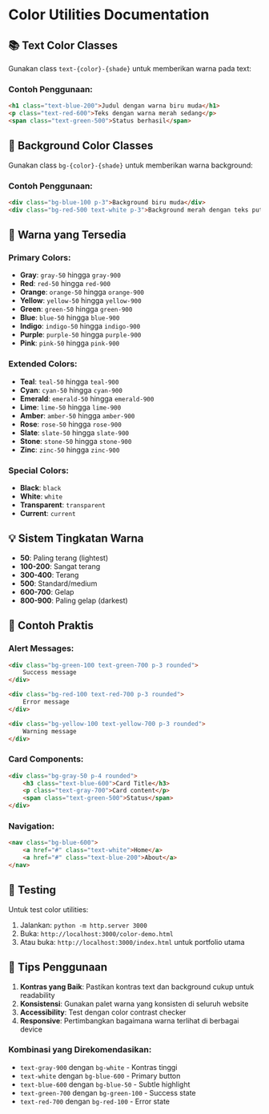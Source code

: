 # Color Utilities Documentation

## 📚 **Text Color Classes**

Gunakan class `text-{color}-{shade}` untuk memberikan warna pada text:

### Contoh Penggunaan:
```html
<h1 class="text-blue-200">Judul dengan warna biru muda</h1>
<p class="text-red-600">Teks dengan warna merah sedang</p>
<span class="text-green-500">Status berhasil</span>
```

## 🎨 **Background Color Classes**

Gunakan class `bg-{color}-{shade}` untuk memberikan warna background:

### Contoh Penggunaan:
```html
<div class="bg-blue-100 p-3">Background biru muda</div>
<div class="bg-red-500 text-white p-3">Background merah dengan teks putih</div>
```

## 🌈 **Warna yang Tersedia**

### Primary Colors:
- **Gray**: `gray-50` hingga `gray-900`
- **Red**: `red-50` hingga `red-900`
- **Orange**: `orange-50` hingga `orange-900`
- **Yellow**: `yellow-50` hingga `yellow-900`
- **Green**: `green-50` hingga `green-900`
- **Blue**: `blue-50` hingga `blue-900`
- **Indigo**: `indigo-50` hingga `indigo-900`
- **Purple**: `purple-50` hingga `purple-900`
- **Pink**: `pink-50` hingga `pink-900`

### Extended Colors:
- **Teal**: `teal-50` hingga `teal-900`
- **Cyan**: `cyan-50` hingga `cyan-900`
- **Emerald**: `emerald-50` hingga `emerald-900`
- **Lime**: `lime-50` hingga `lime-900`
- **Amber**: `amber-50` hingga `amber-900`
- **Rose**: `rose-50` hingga `rose-900`
- **Slate**: `slate-50` hingga `slate-900`
- **Stone**: `stone-50` hingga `stone-900`
- **Zinc**: `zinc-50` hingga `zinc-900`

### Special Colors:
- **Black**: `black`
- **White**: `white`
- **Transparent**: `transparent`
- **Current**: `current`

## 💡 **Sistem Tingkatan Warna**

- **50**: Paling terang (lightest)
- **100-200**: Sangat terang
- **300-400**: Terang  
- **500**: Standard/medium
- **600-700**: Gelap
- **800-900**: Paling gelap (darkest)

## 🔧 **Contoh Praktis**

### Alert Messages:
```html
<div class="bg-green-100 text-green-700 p-3 rounded">
    Success message
</div>

<div class="bg-red-100 text-red-700 p-3 rounded">
    Error message
</div>

<div class="bg-yellow-100 text-yellow-700 p-3 rounded">
    Warning message
</div>
```

### Card Components:
```html
<div class="bg-gray-50 p-4 rounded">
    <h3 class="text-blue-600">Card Title</h3>
    <p class="text-gray-700">Card content</p>
    <span class="text-green-500">Status</span>
</div>
```

### Navigation:
```html
<nav class="bg-blue-600">
    <a href="#" class="text-white">Home</a>
    <a href="#" class="text-blue-200">About</a>
</nav>
```

## 🚀 **Testing**

Untuk test color utilities:
1. Jalankan: `python -m http.server 3000`
2. Buka: `http://localhost:3000/color-demo.html`
3. Atau buka: `http://localhost:3000/index.html` untuk portfolio utama

## 📝 **Tips Penggunaan**

1. **Kontras yang Baik**: Pastikan kontras text dan background cukup untuk readability
2. **Konsistensi**: Gunakan palet warna yang konsisten di seluruh website
3. **Accessibility**: Test dengan color contrast checker
4. **Responsive**: Pertimbangkan bagaimana warna terlihat di berbagai device

### Kombinasi yang Direkomendasikan:
- `text-gray-900` dengan `bg-white` - Kontras tinggi
- `text-white` dengan `bg-blue-600` - Primary button
- `text-blue-600` dengan `bg-blue-50` - Subtle highlight
- `text-green-700` dengan `bg-green-100` - Success state
- `text-red-700` dengan `bg-red-100` - Error state
